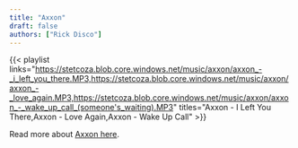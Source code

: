 ```yaml
---
title: "Axxon"
draft: false
authors: ["Rick Disco"]
---
```


{{< playlist
    links="https://stetcoza.blob.core.windows.net/music/axxon/axxon_-_i_left_you_there.MP3,https://stetcoza.blob.core.windows.net/music/axxon/axxon_-_love_again.MP3,https://stetcoza.blob.core.windows.net/music/axxon/axxon_-_wake_up_call_(someone's_waiting).MP3"
    titles="Axxon - I Left You There,Axxon - Love Again,Axxon - Wake Up Call" >}}

Read more about [Axxon here](/artists/axxon/).
